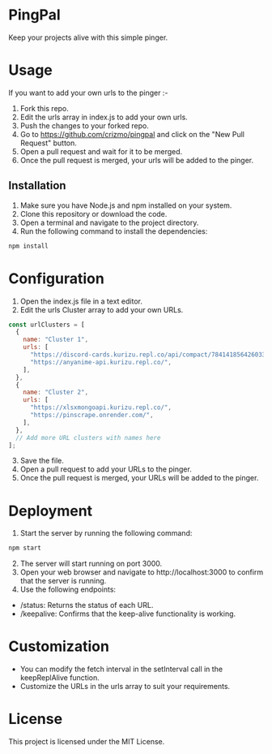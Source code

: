 # PingPal

Keep your projects alive with this simple pinger.

# Usage

If you want to add your own urls to the pinger :-
1. Fork this repo.
2. Edit the urls array in index.js to add your own urls.
3. Push the changes to your forked repo.
4. Go to https://github.com/crizmo/pingpal and click on the "New Pull Request" button.
5. Open a pull request and wait for it to be merged.
6. Once the pull request is merged, your urls will be added to the pinger.

## Installation

1. Make sure you have Node.js and npm installed on your system.
2. Clone this repository or download the code.
3. Open a terminal and navigate to the project directory.
4. Run the following command to install the dependencies:

```bash
npm install
```

# Configuration

1. Open the index.js file in a text editor.
2. Edit the urls Cluster array to add your own URLs.
```javascript
const urlClusters = [
  {
    name: "Cluster 1",
    urls: [
      "https://discord-cards.kurizu.repl.co/api/compact/784141856426033233",
      "https://anyanime-api.kurizu.repl.co/",
    ],
  },
  {
    name: "Cluster 2",
    urls: [
      "https://xlsxmongoapi.kurizu.repl.co/",
      "https://pinscrape.onrender.com/",
    ],
  },
  // Add more URL clusters with names here
];
```

3. Save the file.
4. Open a pull request to add your URLs to the pinger.
5. Once the pull request is merged, your URLs will be added to the pinger.

# Deployment
1. Start the server by running the following command:

```bash
npm start
```

2. The server will start running on port 3000.
3. Open your web browser and navigate to http://localhost:3000 to confirm that the server is running.
4. Use the following endpoints:

-   /status: Returns the status of each URL.
-   /keepalive: Confirms that the keep-alive functionality is working.

# Customization

-   You can modify the fetch interval in the setInterval call in the keepReplAlive function.
-   Customize the URLs in the urls array to suit your requirements.

# License

This project is licensed under the MIT License.
